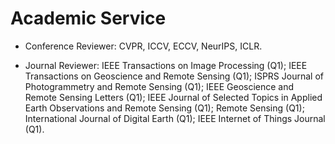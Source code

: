 
# Academic Service
- Conference Reviewer: CVPR, ICCV, ECCV, NeurIPS, ICLR.

- Journal Reviewer:
IEEE Transactions on Image Processing (Q1);
IEEE Transactions on Geoscience and Remote Sensing (Q1); 
ISPRS Journal of Photogrammetry and Remote Sensing (Q1); 
IEEE Geoscience and Remote Sensing Letters (Q1); 
IEEE Journal of Selected Topics in Applied Earth Observations and Remote Sensing (Q1); 
Remote Sensing (Q1);
International Journal of Digital Earth (Q1);
IEEE Internet of Things Journal (Q1).
